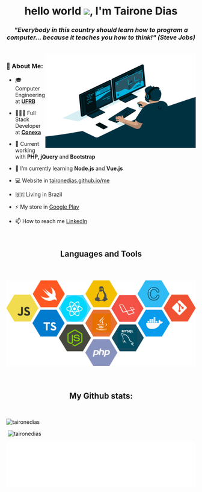 <h1 align="center">hello world <img src="https://media.giphy.com/media/hvRJCLFzcasrR4ia7z/giphy.gif" width="25px">, I'm Tairone Dias</h1>
<h3 align="center"><em style="font-style: italic">"Everybody in this country should learn how to program a computer... because it teaches you how to think!" (Steve Jobs)</em></h3>

<br/>

<img align="right" alt="GIF" src=".resources/code.gif" width="400" height="250" />

### 🤵 About Me:

- 🎓 Computer Engineering at <a href="https://ufrb.edu.br/portal/"><b>UFRB</b></a>

- 👩🏻‍💻 Full Stack Developer at <a href="https://conexa.app/"><b>Conexa</b></a>

- 📌 Current working with <b>PHP, jQuery</b> and <b>Bootstrap</b>

- 🌱 I’m currently learning <b>Node.js</b> and <b>Vue.js</b>

- 💻 Website in [taironedias.github.io/me](https://taironedias.github.io/me)

- 🇧🇷 Living in Brazil

- ⚡ My store in [Google Play](https://play.google.com/store/apps/developer?id=DiasDevelopers)

- 📫 How to reach me [LinkedIn](https://linkedin.com/in/tcdias)


<br/>
<h2 align="center">Languages and Tools</h2>
<br/>
<h3 align="center"><img src=".resources/stack.svg" alt="stacks" width="700" />
</h3>

<br>
<h2 align="center">My Github stats:</h2>
<br>
<p align="left">
<img src="https://github-readme-stats.vercel.app/api/top-langs?username=taironedias&show_icons=true&locale=en&layout=compact" alt="taironedias" /></p>

<p align="rigth">&nbsp;<img src="https://github-readme-stats.vercel.app/api?username=taironedias&show_icons=true&locale=en" alt="taironedias" />
</p>

<img height="120" alt="Thanks for visiting me" width="100%" src=".resources/visiting.svg" />
